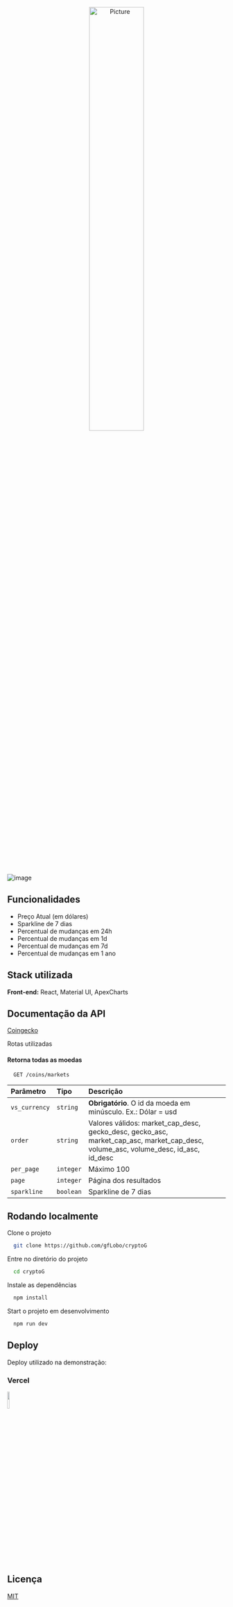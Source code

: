 
<p align="center" >
    <img src="https://crypto-g.vercel.app/logo-text.png" 
        alt="Picture" 
        width="50%" 
        style="display: block; margin: 0 auto" />
</p>

&nbsp;
&nbsp;
&nbsp;
&nbsp;
&nbsp;


![image](https://user-images.githubusercontent.com/79761328/204112324-e5bfc216-e8a9-4c78-bde4-eea499fa1c51.png)


## Funcionalidades

- Preço Atual (em dólares)
- Sparkline de 7 dias
- Percentual de mudanças em 24h
- Percentual de mudanças em 1d
- Percentual de mudanças em 7d
- Percentual de mudanças em 1 ano
## Stack utilizada

**Front-end:** React, Material UI, ApexCharts



## Documentação da API


[Coingecko](https://www.coingecko.com/pt/api/documentation)


Rotas utilizadas



#### Retorna todas as moedas

```http
  GET /coins/markets
```

| Parâmetro   | Tipo       | Descrição                           |
| :---------- | :--------- | :---------------------------------- |
| `vs_currency` | `string` | **Obrigatório**. O id da moeda em minúsculo. Ex.: Dólar = usd |
| `order`       | `string` | Valores válidos: market_cap_desc, gecko_desc, gecko_asc, market_cap_asc, market_cap_desc, volume_asc, volume_desc, id_asc, id_desc |
| `per_page`    | `integer`| Máximo 100 |
| `page`        | `integer`| Página dos resultados |
| `sparkline`   | `boolean`| Sparkline de 7 dias   |






## Rodando localmente

Clone o projeto

```bash
  git clone https://github.com/gfLobo/cryptoG
```

Entre no diretório do projeto

```bash
  cd cryptoG
```

Instale as dependências

```bash
  npm install
```

Start o projeto em desenvolvimento

```bash
  npm run dev
```


## Deploy

Deploy utilizado na demonstração:

### Vercel

<img src="https://www.solutionsgroup.digital/imgs/vercel.png" width="10%" />

## Licença

[MIT](https://choosealicense.com/licenses/mit/)

